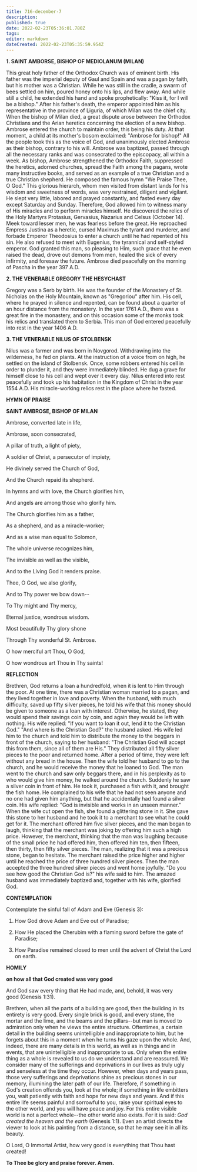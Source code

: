 ```yaml
---
title: 716-december-7
description: 
published: true
date: 2022-02-23T05:36:01.780Z
tags: 
editor: markdown
dateCreated: 2022-02-23T05:35:59.954Z
---
```



**1. SAINT AMBORSE, BISHOP OF MEDIOLANUM (MILAN)**

This great holy father of the Orthodox Church was of eminent birth. His father was the imperial deputy of Gaul and Spain and was a pagan by faith, but his mother was a Christian. While he was still in the cradle, a swarm of bees settled on him, poured honey onto his lips, and flew away. And while still a child, he extended his hand and spoke prophetically: "Kiss it, for I will be a bishop." After his father's death, the emperor appointed him as his representative in the province of Liguria, of which Milan was the chief city. When the bishop of Milan died, a great dispute arose between the Orthodox Christians and the Arian heretics concerning the election of a new bishop. Ambrose entered the church to maintain order, this being his duty. At that moment, a child at its mother's bosom exclaimed: "Ambrose for bishop!" All the people took this as the voice of God, and unanimously elected Ambrose as their bishop, contrary to his will. Ambrose was baptized, passed through all the necessary ranks and was consecrated to the episcopacy, all within a week. As bishop, Ambrose strengthened the Orthodox Faith, suppressed the heretics, adorned churches, spread the Faith among the pagans, wrote many instructive books, and served as an example of a true Christian and a true Christian shepherd. He composed the famous hymn "We Praise Thee, O God." This glorious hierarch, whom men visited from distant lands for his wisdom and sweetness of words, was very restrained, diligent and vigilant. He slept very little, labored and prayed constantly, and fasted every day except Saturday and Sunday. Therefore, God allowed him to witness many of His miracles and to perform miracles himself. He discovered the relics of the Holy Martyrs Protasius, Gervasius, Nazarius and Celsus (October 14). Meek toward lesser men, he was fearless before the great. He reproached Empress Justina as a heretic, cursed Maximus the tyrant and murderer, and forbade Emperor Theodosius to enter a church until he had repented of his sin. He also refused to meet with Eugenius, the tyrannical and self-styled emperor. God granted this man, so pleasing to Him, such grace that he even raised the dead, drove out demons from men, healed the sick of every infirmity, and foresaw the future. Ambrose died peacefully on the morning of Pascha in the year 397 A.D.

**2. THE VENERABLE GREGORY THE HESYCHAST**

Gregory was a Serb by birth. He was the founder of the Monastery of St. Nicholas on the Holy Mountain, known as "Gregoriou" after him. His cell, where he prayed in silence and repented, can be found about a quarter of an hour distance from the monastery. In the year 1761 A.D., there was a great fire in the monastery, and on this occasion some of the monks took his relics and translated them to Serbia. This man of God entered peacefully into rest in the year 1406 A.D.

**3. THE VENERABLE NILUS OF STOLBENSK**

Nilus was a farmer and was born in Novgorod. Withdrawing into the wilderness, he fed on plants. At the instruction of a voice from on high, he settled on the island of Stolbensk. Once, some robbers entered his cell in order to plunder it, and they were immediately blinded. He dug a grave for himself close to his cell and wept over it every day. Nilus entered into rest peacefully and took up his habitation in the Kingdom of Christ in the year 1554 A.D. His miracle-working relics rest in the place where he fasted.



**HYMN OF PRAISE**

**SAINT AMBROSE, BISHOP OF MILAN**

Ambrose, converted late in life,

Ambrose, soon consecrated,

A pillar of truth, a light of piety,

A soldier of Christ, a persecutor of impiety,

He divinely served the Church of God,

And the Church repaid its shepherd.

In hymns and with love, the Church glorifies him,

And angels are among those who glorify him.

The Church glorifies him as a father,

As a shepherd, and as a miracle-worker;

And as a wise man equal to Solomon,

The whole universe recognizes him,

The invisible as well as the visible,

And to the Living God it renders praise.

Thee, O God, we also glorify,

And to Thy power we bow down--

To Thy might and Thy mercy,

Eternal justice, wondrous wisdom.

Most beautifully Thy glory shone

Through Thy wonderful St. Ambrose.

O how merciful art Thou, O God,

O how wondrous art Thou in Thy saints!


**REFLECTION**

Brethren, God returns a loan a hundredfold, when it is lent to Him through the poor. At one time, there was a Christian woman married to a pagan, and they lived together in love and poverty. When the husband, with much difficulty, saved up fifty silver pieces, he told his wife that this money should be given to someone as a loan with interest. Otherwise, he stated, they would spend their savings coin by coin, and again they would be left with nothing. His wife replied: "If you want to loan it out, lend it to the Christian God." "And where is the Christian God?" the husband asked. His wife led him to the church and told him to distribute the money to the beggars in front of the church, saying to her husband: "The Christian God will accept this from them, since all of them are His." They distributed all fifty silver pieces to the poor and returned home. After a period of time, they were left without any bread in the house. Then the wife told her husband to go to the church, and he would receive the money that he loaned to God. The man went to the church and saw only beggars there, and in his perplexity as to who would give him money, he walked around the church. Suddenly he saw a silver coin in front of him. He took it, purchased a fish with it, and brought the fish home. He complained to his wife that he had not seen anyone and no one had given him anything, but that he accidentally had found a silver coin. His wife replied: "God is invisible and works in an unseen manner." When the wife cut open the fish, she found a glittering stone in it. She gave this stone to her husband and he took it to a merchant to see what he could get for it. The merchant offered him five silver pieces, and the man began to laugh, thinking that the merchant was joking by offering him such a high price. However, the merchant, thinking that the man was laughing because of the small price he had offered him, then offered him ten, then fifteen, then thirty, then fifty silver pieces. The man, realizing that it was a precious stone, began to hesitate. The merchant raised the price higher and higher until he reached the price of three hundred silver pieces. Then the man accepted the three hundred silver pieces and went home joyfully. "Do you see how good the Christian God is?" his wife said to him. The amazed husband was immediately baptized and, together with his wife, glorified God.



**CONTEMPLATION**

Contemplate the sinful fall of Adam and Eve (Genesis 3):

1.  How God drove Adam and Eve out of Paradise;

1.  How He placed the Cherubim with a flaming sword before the gate of Paradise;

1.  How Paradise remained closed to men until the advent of Christ the Lord on earth.



**HOMILY**

**on how all that God created was very good**

And God saw every thing that He had made, and, behold, it was very good (Genesis 1:31).

Brethren, when all the parts of a building are good, then the building in its entirety is very good. Every single brick is good, and every stone, the mortar and the lime, and the beams and the pillars--but man is moved to admiration only when he views the entire structure. Oftentimes, a certain detail in the building seems unintelligible and inappropriate to him, but he forgets about this in a moment when he turns his gaze upon the whole. And, indeed, there are many details in this world, as well as in things and in events, that are unintelligible and inappropriate to us. Only when the entire thing as a whole is revealed to us do we understand and are reassured. We consider many of the sufferings and deprivations in our lives as truly ugly and senseless at the time they occur. However, when days and years pass, those very sufferings and deprivations shine as precious stones in our memory, illumining the later path of our life. Therefore, if something in God's creation offends you, look at the whole; if something in life embitters you, wait patiently with faith and hope for new days and years. And if this entire life seems painful and sorrowful to you, raise your spiritual eyes to the other world, and you will have peace and joy. For this entire visible world is not a perfect whole--the other world also exists. For it is said: *God created the heaven and the earth* (Genesis 1:1). Even an artist directs the viewer to look at his painting from a distance, so that he may see it in all its beauty.

O Lord, O Immortal Artist, how very good is everything that Thou hast created!

**To Thee be glory and praise forever. Amen.**
